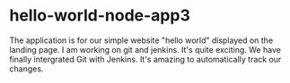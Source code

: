 # hello-world-node-app3
The application is for our simple website "hello world" displayed on the landing page. I am working on git and jenkins. It's quite exciting. 
We have finally intergrated Git with Jenkins. It's amazing to automatically track our changes. 
